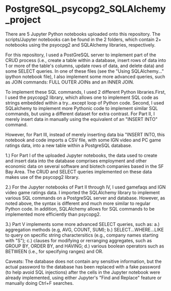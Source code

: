 # PostgreSQL_psycopg2_SQLAlchemy_project

There are 5 Jupyter Python notebooks uploaded onto this repository. The scripts/Jupyter notebooks can be found in the 2 folders, which contain 2+ notebooks using the psyocpg2 and SQLAlchemy libraries, respectively. 

For this repository, I used a PostGreSQL server to implement part of the CRUD process (i.e., create a table within a database, insert rows of data into 1 or more of the table's columns, update rows of data, and delete data) and some SELECT queries. In one of these files (see the "Using SQLAlchemy..." ipython notebook file), I also implement some more advanced queries, such as JOIN commands: FULL OUTER JOINs and an INNER JOIN. 

To implement these SQL commands, I used 2 different Python libraries.First, I used the psycopg2 library, which allows one to implement SQL code as strings embedded within a try...except loop of Python code. Second, I used SQLalchemy to implement more Pythonic code to implement similar SQL commands, but using a different dataset for extra contrast. For Part II, I merely insert data in manually using the equivalent of an "INSERT INTO" command. 

However, for Part III, instead of merely inserting data bia "INSERT INTO, this notebook and code imports a CSV file, with some IGN video and PC game ratings data, into a new table within a PostgreSQL database. 

1.) For Part I of the uploaded Jupyter notebooks, the data used to create and insert data into the database comprises employment and other economic data on several software and biotech companies based in the SF Bay Area. The CRUD and SELECT queries implemented on these data makes use of the psycopg2 library.

2.) For the Jupyter notebooks of Part II through IV, I used gamefaqs and IGN video game ratings data. I imported the SQLAlchemy library to implement various SQL commands on a PostgreSQL server and database. However, as noted above, the syntax is different and much more similar to regular Python code. In addition, SQLAlchemy allows for SQL commands to be implemented more efficiently than psycopg2. 

3.) Part V implements some more advanced SELECT queries, such as: 
a.) aggregation methods (e.g, AVG, COUNT, SUM);
b.) SELECT...WHERE...LIKE to query on specific string charactersitics (e.g., company names starting with "S"); 
c.) clauses for modifying or rerranging aggregates, such as GROUP BY, ORDER BY, and HAVING; 
d.) various boolean operators such as BETWEEN (i.e., for specifying ranges) and OR. 

Caveats: 
The database does not contain any sensitive information, but the actual password to the database has been replaced with a fake password (to help avoid SQL injections) after the cells in the Jupyter notebook were already implemented, using either Jupyter's "Find and Replace" feature or manually doing Ctrl+F searches.  
